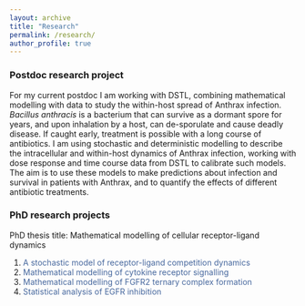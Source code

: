 ```yaml
---
layout: archive
title: "Research"
permalink: /research/
author_profile: true
---
```


### Postdoc research project
For my current postdoc I am working with DSTL, combining mathematical modelling with data to study the within-host spread of Anthrax infection. *Bacillus anthracis* is a bacterium that can survive as a dormant spore for years, and upon inhalation by a host, can de-sporulate and cause deadly disease. If caught early, treatment is possible with a long course of antibiotics. I am using stochastic and deterministic modelling to describe the intracellular and within-host dynamics of Anthrax infection, working with dose response and time course data from DSTL to calibrate such models. The aim is to use these models to make predictions about infection and survival in patients with Anthrax, and to quantify the effects of different antibiotic treatments.

### PhD research projects
PhD thesis title: Mathematical modelling of cellular receptor-ligand dynamics

1. <span style="color:#47689e">A stochastic model of receptor-ligand competition dynamics</span>
2. <span style="color:#47689e">Mathematical modelling of cytokine receptor signalling</span>
3. <span style="color:#47689e">Mathematical modelling of FGFR2 ternary complex formation</span>
4. <span style="color:#47689e">Statistical analysis of EGFR inhibition</span>

